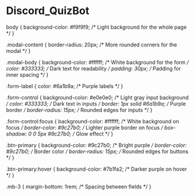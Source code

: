 # Discord_QuizBot
body {
	background-color: #f9f9f9; /* Light background for the whole page */
}

.modal-content {
	border-radius: 20px; /* More rounded corners for the modal */
}

.modal-body {
	background-color: #ffffff; /* White background for the form */
	color: #333333; /* Dark text for readability */
	padding: 30px; /* Padding for inner spacing */
}

.form-label {
	color: #6a1b9a; /* Purple labels */
}

.form-control {
	background-color: #e0e0e0; /* Light gray input background */
	color: #333333; /* Dark text in inputs */
	border: 1px solid #6a1b9a; /* Purple border */
	border-radius: 15px; /* Rounded edges for inputs */
}

.form-control:focus {
	background-color: #ffffff; /* White background on focus */
	border-color: #9c27b0; /* Lighter purple border on focus */
	box-shadow: 0 0 5px #9c27b0; /* Glow effect */
}

.btn-primary {
	background-color: #9c27b0; /* Bright purple */
	border-color: #9c27b0; /* Border color */
	border-radius: 15px; /* Rounded edges for buttons */
}

.btn-primary:hover {
	background-color: #7b1fa2; /* Darker purple on hover */
}

.mb-3 {
	margin-bottom: 1rem; /* Spacing between fields */
}